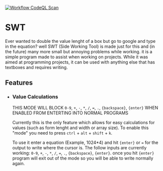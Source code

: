 [![Workflow CodeQL Scan](https://github.com/Ruski1/SWT--Side-Working-Tool/actions/workflows/main.yml/badge.svg)](https://github.com/Ruski1/SWT--Side-Working-Tool/actions/workflows/main.yml)
# SWT
Ever wanted to double the value lenght of a box but go to google and type in the equation? well SWT (Side Working Tool) is made just for this and (in the future) many more small but annoying problems while working. it is a simple program made to assist when working on projects. While it was aimed at programming projects, it can be used with anything else that has textboxes and requires writing.

## Features
 - ### Value Calculations
      THIS MODE WILL BLOCK `0-9`, `+`, `-`, `*`, `/`, `=`, `.`, `{backspace}`, `{enter}` WHEN ENABLED FROM ENTERTING INTO NORMAL PROGRAMS
    
    Currently this is the only feature which allows for easy calculations for values (such as form lenght and width or array size). To enable this "mode" you need to press `ctrl` + `alt` + `shift` + `k`.
    
    To use it enter a equation (Example, 1024*4) and hit `{enter}` or `=` for the output to write where the cursor is. The follow inputs are currently working: `0-9`, `+`, `-`, `*`, `/`, `=`, `.`, `{backspace}`, `{enter}`. once you hit `{enter}` program will exit out of the mode so you will be able to write normally again.
